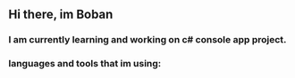 ## Hi there, im Boban
### I am currently learning and working on c# console app project.


### languages and tools that im using:



